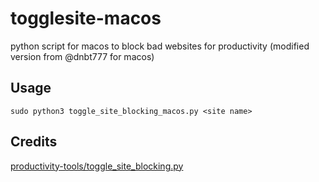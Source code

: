 # togglesite-macos
python script for macos to block bad websites for productivity (modified version from @dnbt777 for macos)

## Usage
~~~
sudo python3 toggle_site_blocking_macos.py <site name>
~~~

## Credits
[productivity-tools/toggle_site_blocking.py](https://github.com/dnbt777/EasyModularScripts)

